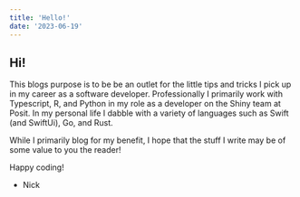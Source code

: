 ```yaml
---
title: 'Hello!'
date: '2023-06-19'
---
```


## Hi!

This blogs purpose is to be be an outlet for the little tips and tricks I pick up in my career as a software developer. Professionally I primarily work with Typescript, R, and Python in my role as a developer on the Shiny team at Posit. In my personal life I dabble with a variety of languages such as Swift (and SwiftUi), Go, and Rust.

While I primarily blog for my benefit, I hope that the stuff I write may be of some value to you the reader! 

Happy coding!
- Nick